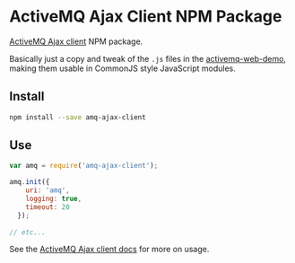 # ActiveMQ Ajax Client NPM Package

[ActiveMQ Ajax client](http://activemq.apache.org/ajax.html) NPM package.

Basically just a copy and tweak of the `.js` files in the [activemq-web-demo](https://github.com/apache/activemq/tree/master/activemq-web-demo),
making them usable in CommonJS style JavaScript modules.   

## Install

```sh
npm install --save amq-ajax-client
```

## Use

```javascript
var amq = require('amq-ajax-client');

amq.init({ 
    uri: 'amq', 
    logging: true,
    timeout: 20
  });
  
// etc...  
```

See the [ActiveMQ Ajax client docs](http://activemq.apache.org/ajax.html) for more on usage.